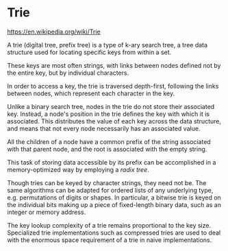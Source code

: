 # Trie

https://en.wikipedia.org/wiki/Trie

A trie (digital tree, prefix tree) is a type of k-ary search tree, a tree data structure used for locating specific keys from within a set.

These keys are most often strings, with links between nodes defined not by the entire key, but by individual characters. 

In order to access a key, the trie is traversed depth-first, following the links between nodes, which represent each character in the key.

Unlike a binary search tree, nodes in the trie do not store their associated key. Instead, a node's position in the trie defines the key with which it is associated. This distributes the value of each key across the data structure, and means that not every node necessarily has an associated value.

All the children of a node have a common prefix of the string associated with that parent node, and the root is associated with the empty string.

This task of storing data accessible by its prefix can be accomplished in a memory-optimized way by employing a *radix tree*.

Though tries can be keyed by character strings, they need not be. The same algorithms can be adapted for ordered lists of any underlying type, e.g. permutations of digits or shapes. In particular, a bitwise trie is keyed on the individual bits making up a piece of fixed-length binary data, such as an integer or memory address.

The key lookup complexity of a trie remains proportional to the key size. Specialized trie implementations such as compressed tries are used to deal with the enormous space requirement of a trie in naive implementations.
